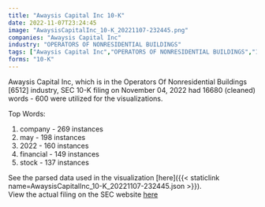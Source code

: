 ```yaml
---
title: "Awaysis Capital Inc 10-K"
date: 2022-11-07T23:24:45
image: "AwaysisCapitalInc_10-K_20221107-232445.png"
companies: "Awaysis Capital Inc"
industry: "OPERATORS OF NONRESIDENTIAL BUILDINGS"
tags: ["Awaysis Capital Inc","OPERATORS OF NONRESIDENTIAL BUILDINGS","11-04-2022","10-K"]
forms: "10-K"
---
```

Awaysis Capital Inc, which is in the Operators Of Nonresidential Buildings [6512] industry, SEC 10-K filing on November 04, 2022 had 16680 (cleaned) words - 600 were utilized for the visualizations.

Top Words:
1. company - 269 instances
2. may - 198 instances
3. 2022 - 160 instances
4. financial - 149 instances
5. stock - 137 instances


See the parsed data used in the visualization [here]({{< staticlink name=AwaysisCapitalInc_10-K_20221107-232445.json >}}).  
View the actual filing on the SEC website [here](https://www.sec.gov/Archives/edgar/data/1021917/0001493152-22-030675.txt)
